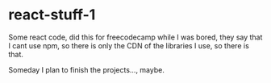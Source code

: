 # react-stuff-1
Some react code, did this for freecodecamp while I was bored, they say that
I cant use npm, so there is only the CDN of the libraries I use, so there is that.

Someday I plan to finish the projects..., maybe.
